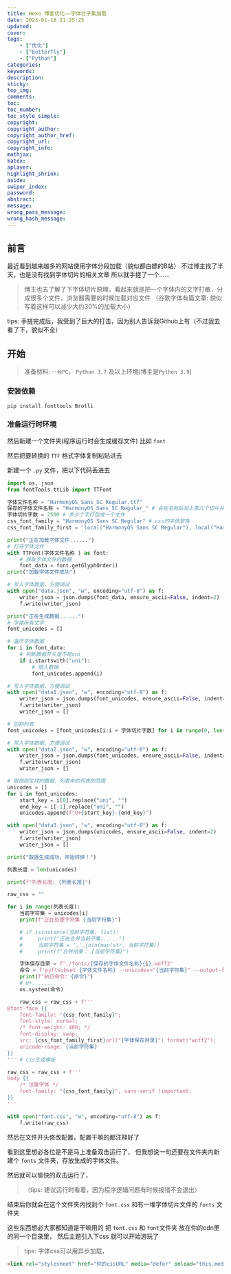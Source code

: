 ```yaml
---
title: Hexo 博客优化——字体分子集加载
date: 2023-01-18 21:25:25
updated:
cover:
tags:
    - ["优化"]
    - ["Butterfly"]
    - ["Python"]
categories:
keywords:
description:
sticky:
top_img:
comments:
toc:
toc_number:
toc_style_simple:
copyright:
copyright_author:
copyright_author_href:
copyright_url:
copyright_info:
mathjax:
katex:
aplayer:
highlight_shrink:
aside:
swiper_index:
password:
abstract:
message:
wrong_pass_message:
wrong_hash_message:
---
```


## 前言

最近看到越来越多的网站使用字体分段加载（貌似都白嫖的B站）
不过博主找了半天，也是没有找到字体切片的相关文章
所以就手搓了一个......

> 博主也去了解了下字体切片原理，看起来就是把一个字体内的文字打散，分成很多个文件，浏览器需要的时候加载对应文件
> （谷歌字体有篇文章: 貌似写着这样可以减少大约30%的加载大小）

tips: 手搓完成后，我受到了巨大的打击，因为别人告诉我Github上有（不过我去看了下，貌似不全）

## 开始

> 准备材料: `一台PC`， `Python 3.7` 及以上环境(博主是`Python 3.9`)


### 安装依赖

```powershow
pip install fonttools Brotli
```


### 准备运行时环境

然后新建一个文件夹(程序运行时会生成缓存文件)
比如 `font`

然后把要转换的 `TTF` 格式字体复制粘贴进去

新建一个 `.py` 文件，把以下代码丢进去

```python main.py
import os, json
from fontTools.ttLib import TTFont

字体文件名称 = "HarmonyOS_Sans_SC_Regular.ttf"
保存的字体文件名称 = "HarmonyOS_Sans_SC_Regular_" # 会在名称后加上第几个切片并以.woff2结尾
字体切片字数 = 2500 # 多少个字打包成一个文件
css_font_family = "HarmonyOS Sans SC Regular" # css的字体家族
css_font_family_first = 'local("HarmonyOS Sans SC Regular"), local("HarmonyOS Sans SC"), ' # 如果你不知道这是干什么的，请设置为""

print("正在加载字体文件......")
# 打开字体文件
with TTFont(字体文件名称 ) as font:
    # 获取字体文件的数据
    font_data = font.getGlyphOrder()
print("加载字体文件成功")

# 写入字体数据，方便调试
with open("data.json", "w", encoding="utf-8") as f:
    writer_json = json.dumps(font_data, ensure_ascii=False, indent=2)
    f.write(writer_json)

print("正在生成数据......")
# 字体所有文字
font_unicodes = []

# 遍历字体数据
for i in font_data:
    # 判断数据开头是不是uni
    if i.startswith("uni"):
        # 插入数据
        font_unicodes.append(i)

# 写入字体数据，方便调试
with open("data1.json", "w", encoding="utf-8") as f:
    writer_json = json.dumps(font_unicodes, ensure_ascii=False, indent=2)
    f.write(writer_json)
    writer_json = []

# 切割列表
font_unicodes = [font_unicodes[i:i + 字体切片字数] for i in range(0, len(font_unicodes), 字体切片字数)]

# 写入字体数据，方便调试
with open("data2.json", "w", encoding="utf-8") as f:
    writer_json = json.dumps(font_unicodes, ensure_ascii=False, indent=2)
    f.write(writer_json)
    writer_json = []

# 取刚刚生成的数据，列表中的列表的范围
unicodes = []
for i in font_unicodes:
    start_key = i[0].replace("uni", "")
    end_key = i[-1].replace("uni", "")
    unicodes.append(f"U+{start_key}-{end_key}")

with open("data3.json", "w", encoding="utf-8") as f:
    writer_json = json.dumps(unicodes, ensure_ascii=False, indent=2)
    f.write(writer_json)
    writer_json = []

print("数据生成成功，开始转换！")

列表长度 = len(unicodes)

print(f"列表长度: {列表长度}")

raw_css = ""

for i in range(列表长度):
    当前字符集 = unicodes[i]
    print(f"正在处理字符集 {当前字符集}")

    # if isinstance(当前字符集, list):
    #     print("正在合并当前子集......")
    #     当前字符集 = ','.join(map(str, 当前字符集))
    #     print(f"合并结果： {当前字符集}")

    字体保存目录 = f"./fonts/{保存的字体文件名称}{i}.woff2"
    命令 = f'pyftsubset {字体文件名称} --unicodes="{当前字符集}" --output-file="{字体保存目录}" --flavor="woff2'
    print(f"执行命令: {命令}")
    # U+........
    os.system(命令)

    raw_css = raw_css + f'''
@font-face {{
    font-family: "{css_font_family}";
    font-style: normal;
    /* font-weight: 400; */
    font-display: swap;
    src: {css_font_family_first}url("{字体保存目录}") format("woff2");
    unicode-range: {当前字符集}
}}
''' # css生成模板

raw_css = raw_css + f'''
body {{
    /* 设置字体 */
    font-family: "{css_font_family}", sans-serif !important;
}}
'''

with open("font.css", "w", encoding="utf-8") as f:
    f.write(raw_css)
```

然后在文件开头修改配置，配置干嘛的都注释好了

看到这里想必各位是不是马上准备双击运行了，
但我想说一句还要在文件夹内新建个 `fonts` 文件夹，存放生成的字体文件。

然后就可以愉快的双击运行了，

> （tips: 建议运行时看着，因为程序逻辑问题有时候报错不会退出）

结束后你就会在这个文件夹内找到个 `font.css` 和有一堆字体切片文件的 `fonts` 文件夹

这些东西想必大家都知道是干嘛用的
把 `font.css` 和 `font`文件夹 放在你的cdn里的同一个目录里，
然后主题引入下css
就可以开始游玩了

> tips:
> 字体css可以用异步加载，

```html
<link rel="stylesheet" href="你的cssURL" media="defer" onload="this.media='all'">
```